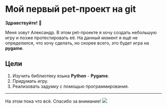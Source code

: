 # Мой первый pet-проект на git
__Здравствуйте!__ :wave:

Меня зовут Александр. В этом pet-проекте я хочу создать небольшую игру и позже протестировать её. На данный момент я ещё не определился, что хочу сделать, но скорее всего, это будет игра на __pygame__.
## Цели
1. Изучить библиотеку языка __Python__ - __Pygame__.
2. Придумать игру.
3. Реализовать задумку с помощью программирования.
___
На этом пока что всё. Спасибо за внимание!
![](https://pin.it/1TeexjfXU)
